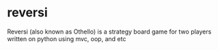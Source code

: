 # reversi
Reversi (also known as Othello) is a strategy board game for two players written on python using mvc, oop, and etc
